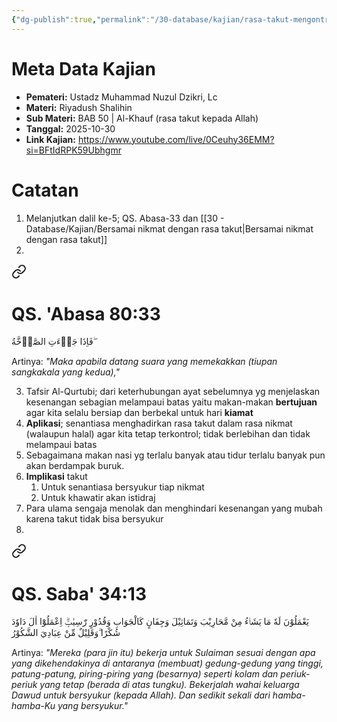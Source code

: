 ```yaml
---
{"dg-publish":true,"permalink":"/30-database/kajian/rasa-takut-mengontrol-kita/","tags":["kajian"]}
---
```





# Meta Data Kajian 
<div><ul class="dataview list-view-ul"><li><span><strong>Pemateri:</strong> Ustadz Muhammad Nuzul Dzikri, Lc</span></li><li><span><strong>Materi:</strong> Riyadush Shalihin</span></li><li><span><strong>Sub Materi:</strong> BAB 50 | Al-Khauf (rasa takut kepada Allah)</span></li><li><span><strong>Tanggal:</strong> 2025-10-30</span></li><li><span><strong>Link Kajian:</strong> <a rel="noopener nofollow" class="external-link" href="https://www.youtube.com/live/0Ceuhy36EMM?si=BFtIdRPK59Ubhgmr" target="_blank">https://www.youtube.com/live/0Ceuhy36EMM?si=BFtIdRPK59Ubhgmr</a></span></li></ul></div>

# Catatan 

1. Melanjutkan dalil ke-5; QS. Abasa-33 dan [[30 - Database/Kajian/Bersamai nikmat dengan rasa takut\|Bersamai nikmat dengan rasa takut]]
2. 
<div class="transclusion internal-embed is-loaded"><a class="markdown-embed-link" href="/30-database/al-quran/all-surah/#qs-abasa-80-33" aria-label="Open link"><svg xmlns="http://www.w3.org/2000/svg" width="24" height="24" viewBox="0 0 24 24" fill="none" stroke="currentColor" stroke-width="2" stroke-linecap="round" stroke-linejoin="round" class="svg-icon lucide-link"><path d="M10 13a5 5 0 0 0 7.54.54l3-3a5 5 0 0 0-7.07-7.07l-1.72 1.71"></path><path d="M14 11a5 5 0 0 0-7.54-.54l-3 3a5 5 0 0 0 7.07 7.07l1.71-1.71"></path></svg></a><div class="markdown-embed">



# QS. 'Abasa 80:33
فَاِذَا جَاۤءَتِ الصَّاۤخَّةُ ۖ

Artinya: *"Maka apabila datang suara yang memekakkan (tiupan sangkakala yang kedua),"*



</div></div>

3. Tafsir Al-Qurtubi; dari keterhubungan ayat sebelumnya yg menjelaskan kesenangan sebagian melampaui batas yaitu makan-makan **bertujuan** agar kita selalu bersiap dan berbekal untuk hari **kiamat**
4. **Aplikasi**; senantiasa menghadirkan rasa takut dalam rasa nikmat (walaupun halal) agar kita tetap terkontrol; tidak berlebihan dan tidak melampaui batas 
5. Sebagaimana makan nasi yg terlalu banyak atau tidur terlalu banyak pun akan berdampak buruk. 
6. **Implikasi** takut 
	1. Untuk senantiasa bersyukur tiap nikmat
	2. Untuk khawatir akan istidraj
7. Para ulama sengaja menolak dan menghindari kesenangan yang mubah karena takut tidak bisa bersyukur
8. 
<div class="transclusion internal-embed is-loaded"><a class="markdown-embed-link" href="/30-database/al-quran/all-surah/#qs-saba-34-13" aria-label="Open link"><svg xmlns="http://www.w3.org/2000/svg" width="24" height="24" viewBox="0 0 24 24" fill="none" stroke="currentColor" stroke-width="2" stroke-linecap="round" stroke-linejoin="round" class="svg-icon lucide-link"><path d="M10 13a5 5 0 0 0 7.54.54l3-3a5 5 0 0 0-7.07-7.07l-1.72 1.71"></path><path d="M14 11a5 5 0 0 0-7.54-.54l-3 3a5 5 0 0 0 7.07 7.07l1.71-1.71"></path></svg></a><div class="markdown-embed">



# QS. Saba' 34:13
يَعْمَلُوْنَ لَهٗ مَا يَشَاۤءُ مِنْ مَّحَارِيْبَ وَتَمَاثِيْلَ وَجِفَانٍ كَالْجَوَابِ وَقُدُوْرٍ رّٰسِيٰتٍۗ اِعْمَلُوْٓا اٰلَ دَاوٗدَ شُكْرًا ۗوَقَلِيْلٌ مِّنْ عِبَادِيَ الشَّكُوْرُ 

Artinya: *"Mereka (para jin itu) bekerja untuk Sulaiman sesuai dengan apa yang dikehendakinya di antaranya (membuat) gedung-gedung yang tinggi, patung-patung, piring-piring yang (besarnya) seperti kolam dan periuk-periuk yang tetap (berada di atas tungku). Bekerjalah wahai keluarga Dawud untuk bersyukur (kepada Allah). Dan sedikit sekali dari hamba-hamba-Ku yang bersyukur."*



</div></div>

 